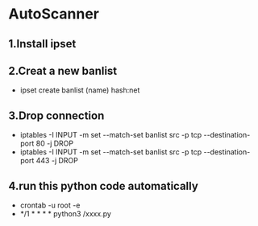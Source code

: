 # AutoScanner
## 1.Install ipset
## 2.Creat a new banlist
- ipset create banlist (name) hash:net
## 3.Drop connection
- iptables -I INPUT -m set --match-set banlist src -p tcp --destination-port 80 -j DROP
- iptables -I INPUT -m set --match-set banlist src -p tcp --destination-port 443 -j DROP

## 4.run this python code automatically
- crontab -u root -e
- */1 * * * * python3 /xxxx.py

